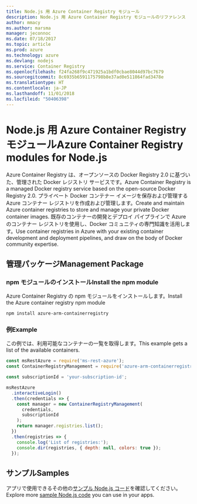 ```yaml
---
title: Node.js 用 Azure Container Registry モジュール
description: Node.js 用 Azure Container Registry モジュールのリファレンス
author: mmacy
ms.author: marsma
manager: jeconnoc
ms.date: 07/18/2017
ms.topic: article
ms.prod: azure
ms.technology: azure
ms.devlang: nodejs
ms.service: Container Registry
ms.openlocfilehash: f24fa268f9c471925a1bdf0cbae8044d97bc7679
ms.sourcegitcommit: 8c6935b6591175798b8e37ad0e511864fad3478e
ms.translationtype: HT
ms.contentlocale: ja-JP
ms.lasthandoff: 11/01/2018
ms.locfileid: "50406398"
---
```

# <a name="azure-container-registry-modules-for-nodejs"></a><span data-ttu-id="6e288-103">Node.js 用 Azure Container Registry モジュール</span><span class="sxs-lookup"><span data-stu-id="6e288-103">Azure Container Registry modules for Node.js</span></span>

<span data-ttu-id="6e288-104">Azure Container Registry は、オープンソースの Docker Registry 2.0 に基づいた、管理された Docker レジストリ サービスです。</span><span class="sxs-lookup"><span data-stu-id="6e288-104">Azure Container Registry is a managed Docker registry service based on the open-source Docker Registry 2.0.</span></span> <span data-ttu-id="6e288-105">プライベート Docker コンテナー イメージを保存および管理する Azure コンテナー レジストリを作成および管理します。</span><span class="sxs-lookup"><span data-stu-id="6e288-105">Create and maintain Azure container registries to store and manage your private Docker container images.</span></span> <span data-ttu-id="6e288-106">既存のコンテナーの開発とデプロイ パイプラインで Azure のコンテナー レジストリを使用し、Docker コミュニティの専門知識を活用します。</span><span class="sxs-lookup"><span data-stu-id="6e288-106">Use container registries in Azure with your existing container development and deployment pipelines, and draw on the body of Docker community expertise.</span></span>

## <a name="management-package"></a><span data-ttu-id="6e288-107">管理パッケージ</span><span class="sxs-lookup"><span data-stu-id="6e288-107">Management Package</span></span>

### <a name="install-the-npm-module"></a><span data-ttu-id="6e288-108">npm モジュールのインストール</span><span class="sxs-lookup"><span data-stu-id="6e288-108">Install the npm module</span></span>

<span data-ttu-id="6e288-109">Azure Container Registry の npm モジュールをインストールします。</span><span class="sxs-lookup"><span data-stu-id="6e288-109">Install the Azure container registry npm module</span></span>

```bash
npm install azure-arm-containerregistry
```

### <a name="example"></a><span data-ttu-id="6e288-110">例</span><span class="sxs-lookup"><span data-stu-id="6e288-110">Example</span></span>

<span data-ttu-id="6e288-111">この例では、利用可能なコンテナーの一覧を取得します。</span><span class="sxs-lookup"><span data-stu-id="6e288-111">This example gets a list of the available containers.</span></span>

```javascript
const msRestAzure = require('ms-rest-azure');
const ContainerRegistryManagement = require('azure-arm-containerregistry');

const subscriptionId = 'your-subscription-id';

msRestAzure
  .interactiveLogin()
  .then(credentials => {
    const manager = new ContainerRegistryManagement(
      credentials,
      subscriptionId
    );
    return manager.registries.list();
  })
  .then(registries => {
    console.log('List of registries:');
    console.dir(registries, { depth: null, colors: true });
  });
```

## <a name="samples"></a><span data-ttu-id="6e288-112">サンプル</span><span class="sxs-lookup"><span data-stu-id="6e288-112">Samples</span></span>

<span data-ttu-id="6e288-113">アプリで使用できるその他の[サンプル Node.js コード](https://azure.microsoft.com/resources/samples/?platform=nodejs)を確認してください。</span><span class="sxs-lookup"><span data-stu-id="6e288-113">Explore more [sample Node.js code](https://azure.microsoft.com/resources/samples/?platform=nodejs) you can use in your apps.</span></span>
